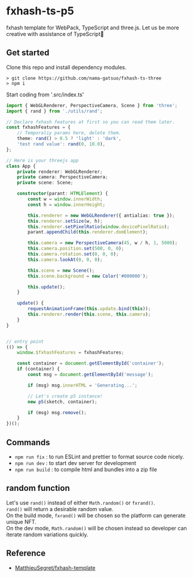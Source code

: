 # fxhash-ts-p5

fxhash template for WebPack, TypeScript and three.js.
Let us be more creative with assistance of TypeScript🎨

## Get started

Clone this repo and install dependency modules.

```
> git clone https://github.com/nama-gatsuo/fxhash-ts-three
> npm i
```

Start coding from '.src/index.ts'

```ts
import { WebGLRenderer, PerspectiveCamera, Scene } from 'three';
import { rand } from './utils/rand';

// Declare fxhash features at first so you can read them later.
const fxhashFeatures = {
    // Temporaliy params here, delete them.
    theme: rand() > 0.5 ? 'light' : 'dark',
    'test rand value': rand(0, 10.0),
};

// Here is your threejs app
class App {
    private renderer: WebGLRenderer;
    private camera: PerspectiveCamera;
    private scene: Scene;

    constructor(parant: HTMLElement) {
        const w = window.innerWidth;
        const h = window.innerHeight;

        this.renderer = new WebGLRenderer({ antialias: true });
        this.renderer.setSize(w, h);
        this.renderer.setPixelRatio(window.devicePixelRatio);
        parant.appendChild(this.renderer.domElement);

        this.camera = new PerspectiveCamera(45, w / h, 1, 5000);
        this.camera.position.set(500, 0, 0);
        this.camera.rotation.set(0, 0, 0);
        this.camera.lookAt(0, 0, 0);

        this.scene = new Scene();
        this.scene.background = new Color('#000000');

        this.update();
    }

    update() {
        requestAnimationFrame(this.update.bind(this));
        this.renderer.render(this.scene, this.camera);
    }
}


// entry point
(() => {
    window.$fxhashFeatures = fxhashFeatures;

    const container = document.getElementById('container');
    if (container) {
        const msg = document.getElementById('message');

        if (msg) msg.innerHTML = 'Generating...';

        // Let's create p5 instance!
        new p5(sketch, container);

        if (msg) msg.remove();
    }
})();

```

## Commands

* `npm run fix` : to run ESLint and prettier to format source code nicely.
* `npm run dev` : to start dev server for development
* `npm run build` : to compile html and bundles into a zip file

## random function

Let's use `rand()` instead of either `Math.random()` or `fxrand()`.  
`rand()` will return a desirable random value.  
On the build mode, `fxrand()` will be chosen so the platform can generate unique NFT.  
On the dev mode, `Math.random()` will be chosen instead so developer can iterate random variations quickly.

## Reference

* [MatthieuSegret/fxhash-template](https://github.com/MatthieuSegret/fxhash-template)